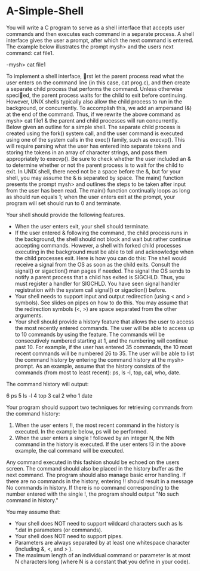 # A-Simple-Shell
You will write a C program to serve as a shell interface that accepts
user commands and then executes each command in a separate process. A shell interface gives
the user a prompt, after which the next command is entered. The example below illustrates the
prompt mysh> and the users next command: cat file1.

-mysh> cat file1

To implement a shell interface, rst let the parent process read what the user enters on the command line (in this case, cat prog.c), and then create a separate child process that performs the command. Unless otherwise specied, the parent process waits for the child to exit before continuing. However, UNIX shells typically also allow the child process to run in the background, or concurrently. To accomplish this, we add an ampersand (&) at the end of the command. Thus, if we rewrite the above command as mysh> cat file1 & the parent and child processes will run concurrently. Below given an outline for a simple shell. The separate child process is created using the fork() system call, and the user command is executed using one of the system calls in the exec() family, such as execvp(). This will require parsing what the user has entered into separate tokens and storing the tokens in an array of character strings, and pass them appropriately to execvp(). Be sure to check whether the user included an & to determine whether or not the parent process is to wait for the child to exit. In UNIX shell, there need not be a space before the &, but for your shell, you may assume the & is separated by space. The main() function presents the prompt mysh> and outlines the steps to be taken after input from the user has been read. The main() function continually loops as long as should run equals 1; when the user enters exit at the prompt, your program will set should run to 0 and terminate.

Your shell should provide the following features.
- When the user enters exit, your shell should terminate.
- If the user entered & following the command, the child process runs in the background, the shell should not block and wait but rather continue accepting commands. However, a shell with forked child processes executing in the background must be able to tell and acknowledge when the child processes exit. Here is how you can do this: The shell would receive a signal from the OS as soon as the child exits. Consult the signal() or sigaction() man pages if needed. The signal the OS sends to notify a parent process that a child has exited is SIGCHLD. Thus, you must register a handler for SIGCHLD. You have seen signal handler registration with the system call signal() or sigaction() before.
- Your shell needs to support input and output redirection (using < and > symbols). See slides on pipes on how to do this. You may assume that the redirection symbols (<, >) are space separated from the other arguments. 
- Your shell should provide a history feature that allows the user to access the most recently entered commands. The user will be able to access up to 10 commands by using the feature. The commands will be consecutively numbered starting at 1, and the numbering will continue past 10. For example, if the user has entered 35 commands, the 10 most recent commands will be numbered 26 to 35. The user will be able to list the command history by entering the command history at the mysh> prompt. As an example, assume that the history consists of the commands (from most to least recent): ps, ls -l, top, cal, who, date.

The command history will output:

6 ps
5 ls -l
4 top
3 cal
2 who
1 date

Your program should support two techniques for retrieving commands from the command history:
1. When the user enters !!, the most recent command in the history is executed. In the example below, ps will be performed.
2. When the user enters a single ! followed by an integer N, the Nth command in the history is executed. If the user enters !3 in the above example, the cal command will be executed.

Any command executed in this fashion should be echoed on the users screen. The command should also be placed in the history buffer as the next command. The program should also manage basic error handling. If there are no commands in the history, entering !! should result in a message No commands in history. If there is no command corresponding to the number entered with the single !, the program should output "No such command in history."

You may assume that:
- Your shell does NOT need to support wildcard characters such as ls *.dat in parameters (or
commands).
- Your shell does NOT need to support pipes.
- Parameters are always separated by at least one whitespace character (including &, <, and > ).
- The maximum length of an individual command or parameter is at most N characters long (where N is a constant that you define in your code).

